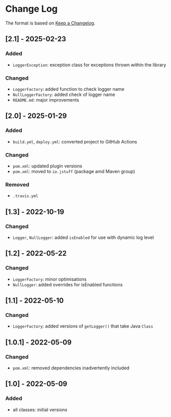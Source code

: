 # Change Log

The format is based on [Keep a Changelog](http://keepachangelog.com/).

## [2.1] - 2025-02-23
### Added
- `LoggerException`: exception class for exceptions thrown within the library
### Changed
- `LoggerFactory`: added function to check logger name
- `NullLoggerFactory`: added check of logger name
- `README.md`: major improvements

## [2.0] - 2025-01-29
### Added
- `build.yml`, `deploy.yml`: converted project to GitHub Actions
### Changed
- `pom.xml`: updated plugin versions
- `pom.xml`: moved to `io.jstuff` (package amd Maven group)
### Removed
- `.travis.yml`

## [1.3] - 2022-10-19
### Changed
- `Logger`, `NullLogger`: added `isEnabled` for use with dynamic log level

## [1.2] - 2022-05-22
### Changed
- `LoggerFactory`: minor optimisations
- `NullLogger`: added overrides for isEnabled functions

## [1.1] - 2022-05-10
### Changed
- `LoggerFactory`: added versions of `getLogger()` that take Java `Class`

## [1.0.1] - 2022-05-09
### Changed
- `pom.xml`: removed dependencies inadvertently included

## [1.0] - 2022-05-09
### Added
- all classes: initial versions
